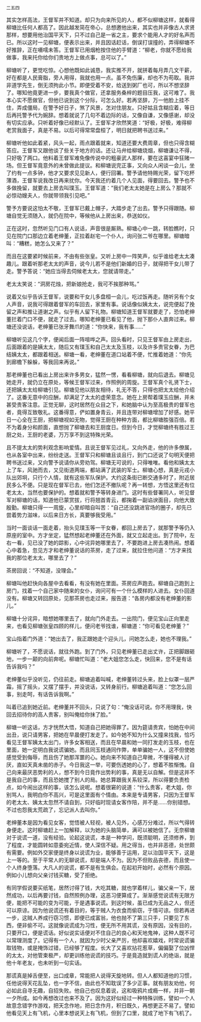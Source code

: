     二五四 

   其实怎样高法，王督军并不知道。却只为向来所见的人，都不似柳塘这样，就看得柳塘比任何人都高了。因此越发简在帝心，总想邀他出来，其实也并非像古人求贤那样，想要用他治国平天下，只不过自己是一省之主，要求个能用人才的好名声而已。所以这时一见柳塘，便表示出来，并且因话赶话，倒误打误撞的，弄得柳塘不好推辞，正在嗫嚅未答。王督军已用烟枪按住他的手臂道：“柳老，你就不愿给我做事，我来托你给你们贵地方上做点事，总可以了。”

   柳塘听了，更觉吃惊。心想他既如此诚恳，我实推不开，就拼着每月弄几文干薪，好在都是人民膏脂，旁人用得，我就也用一点。虽不免伤廉，却也不为苟取。我并非道学先生，倒无须拘此小节。即便受着不安，给送到粥厂也可，所以不想坚辞了。哪知他竟更进一步，要我真个做官，还拿服务桑梓的题目压我，这可难了。我本心实不愿做官，但他已说到这个分际，可怎么好。若再坚辞，万一他脸上挂不住，弄成僵局，在警予好日子，煞了风景，怎对住朋友。只好姑且含糊应着，等日后再托警予代为婉辞。想着就说了几句不着边际的话，又像自谦，又像感谢，却没有切实应承。只听着好像已经默认了。王督军才欣然笑道：“好极，好极，难得柳老赏我面子，真是不易。以后可得常常盘桓了，明日就把聘书送过来。”

   柳塘听他如此着紧，风头一起，雨点跟着就来，知道还要大费周章，但也只得含糊答应。王督军又跟他谈了些关于地方的话。还让马弁给柳塘烧烟，柳塘谦让不得，只好吸了两口。他料着王督军难免像传说中的粗豪武人那样，要在这喜宴中狂赌一场。但王督军竟意外的未曾做此提议。和柳塘说完正事，又向众人闲谈一会儿，坐了约有一点多钟，他才又要求见见新人，便行回署。警予请他特赐光荣，留下吃杯薄酒，王督军说我改日再来扰你。今天我还约着几个人见面，得要回去。警予也不多做挽留，就要去上房去叫璞玉。王督军道：“我们老太太她是在上房么？那就不必惊动嫂夫人，你就带领我引见吧。”

   警予方要说这怕太不敬，王督军已戴上帽子，大踏步走了出去。警予只得跟随。柳塘自觉无须随入，就仍在院中，等候他从上房出来，恭送如仪。

   正在这时，忽然听见门口有人说话，声音很是厮熟。柳塘心中一跳，转脸瞧时，只见在院门口那边立着老绅董，正拉着赵宅一个仆人，询问张二爷在哪里。柳塘暗叫：“糟糕，她怎么又来了？”

   而且在这要紧时候前来，不由有些张皇。又听上房中一阵笑声，似乎谁给老太太凑趣儿。跟着听那老太太的声音，说今儿若不是他们新婚的日子，就得把干女儿带了走。警予答说：“她应当得去伺候老太太，您就请带走。”

   老太太笑说：“洞房花烛，把新娘抢走，我可不挨那种骂。”

   说着又似乎告诉王督军，说要和干女儿多盘桓一会儿，吃过饭再走。随听另有个女人声音，说我可得跟着督军的车回去，家里有事。说话像似姨太太，说完便起了挽留之声和推让道谢之声。似乎有人留下礼物。柳塘知道王督军就要走了，恐怕老绅董拦着门口不便，就走了过去。哪知老绅董已看见了他，抛下那仆人直奔过来。柳塘还没说话，老绅董已张牙舞爪的道：“你快来，我有事……”

   柳塘听见这几个字，便闻后面一阵喧哗之声。回头看时，只见王督军由上房走出，后面跟着的是姨太太，随后又有璞玉和自己太太及玉枝，以及许多贵官女眷，为巴结姨太太，都跟着相送。柳塘一看，老绅董在道口站着不便，忙推着她道：“你先到廊檐下躲躲，等我回来再说。”

   那老绅董也已看出上房出来许多男女，猛然一愣，看看柳塘，就向后退去。柳塘见她走开，就仍立在原处，等候王督军过来，作照例的周旋。王督军真个礼贤下士，还把姨太太给柳塘引见。柳塘见他以朋友相待，礼无不答，只得也把太太给他介绍了。这番无意中的应酬，却满足了太太的虚荣意念。她在上房帮着璞玉应酬，并未甚受贵客注意。正觉无聊，这时居然在众目之下，和她脑中认为至高极贵的督军也者，竟得互致敬礼。这番得意，俨如置身青云，并且连带对柳塘增加了好感。她平日一心全在王厨，把柳塘视如无物，觉得王厨在种种方面，都比柳塘胜强百倍。若不为着身分和颜面，直想抛了柳塘去和王厨度日。但到今日，才觉柳塘终有胜过王厨之处，王厨的老婆，万万享不到这特殊光荣。

   且不提太太的势利观念影响爱情。且说王督军见过礼，又向外走，他的许多僚属，也从各室中出来，纷纷走送。王督军只和柳塘且谈且行，到门口还说了句明天便把聘书送过来，又向警予说请你从旁劝驾。柳塘无可说的，只得唯唯。看他和姨太太上了车，风驰而去，又见街道两端，都站满了武装的军士。柳塘心想，真是元戎小队出郊坰，只行个人情，就有这些军队保护。大约这条街已断交通多时了，附近居民多么不便。只是现在督军已去，他们怎还不撤队呢？再一转想，方悟这里还有位老太太，当然也要保护的。想着就和警予等转身进门。这时有些督署同人，听见督军对柳塘的话，知道他已蒙赏拔，行将翘首青云，都掬着一副谄谀面目，向他大致殷勤。柳塘只得一一周旋，心里却暗自叫苦：“自己还没跳进官场的圈子，却先已尝着势力滋味，以后来日方长，真要够我受用。”

   当时一面谈话一面走着，抬头见璞玉等一干女眷，都回上房去了，就那警予等仍入原座的室中。方才坐定，猛然想起老绅董还在外面，就又立起走出。到了院中，左右一看，见已没了她的踪影，心中诧异她哪里去了，不要跑进上房去凑热闹。想着心中着急，忽见方才和老绅董说话的茶房，走了过来，就拉住他问道：“方才来找我的那位老太太，哪里去了？”

   茶房回说：“不知道，没理会。”

   柳塘叫他赶快向各屋中去看看，有没有她在里面。茶房应声跑去。柳塘自己跑到上房门，找着一个自己家中随来的女仆，询问可有一个什么模样的人进去。女仆回道没有。柳塘又转回原处，见那茶房也走过来，报告道：“各房内都没有老绅董的影儿。”

   柳塘十分诧异，暗想她哪里去了，就向门外走去。一出院门，便见宝山正向里走来，也看见柳塘张皇四顾的样儿，便问老爷找谁，柳塘道：“你可看见老绅董？”

   宝山指着门外道：“她出去了，我正跟她走个迎头儿，问她怎么走，她也不理我。”

   柳塘听了，不愿说话，就往外跑。到了门外，只见老绅董已走出丈许，正把脚跟砸地，一步一颠的向前奔呢。柳塘忙叫道：“老大姐您怎么走，快回来，您不是有话告诉我吗？”

   老绅董似乎没听见，仍往前走。柳塘追着叫喊，老绅董转过头来，脸上似罩一层严霜，摇了摇头，又摆了摆手，并没说话，又转身前行。柳塘追着叫道：“您怎么回事，别走呵，有话告诉我啊。”

   叫着已追到她近前。老绅董并不回头，只说了句：“俺没话可说。你不用理我，快回去招待你的高人贵客，别叫俺给你抹了脸。”

   柳塘一听这话，方才恍然大悟，知道自己把她得罪了。因为筵请贵宾，怕她在中间出丑，说只请男客，把她在早晨便打发走了。如今她不知为什么又撞来找我，恰巧看见王督军姨太太出门，许多女客相送，而且在早晨和她一同打发走的玉枝，也在里面，她一定明白我说谎骗她。而且同玉枝通同作弊，单单骗她一人，这不但使她感觉受到侮辱，而且伤了她那浑噩的心。她向来不知道自己卑微，不懂得被人讨厌，直如天真未凿的赤子。今日我这一举，可要伤透她的心了，想着不胜惭愧。自己向来最厌恶势利的人，想不到今日竟作出势利的事，真是无以自解。但是这并不是我自己的事，而且恐她搅了别人的局。她总算跟我关系较深，所以得要负责检点，如今闹出这样的事，该怎么说呢。想着很窘的说道：“什么贵客，老大姐，你别骂人，我明白你不高兴，可是这里面有个情由。本来是专请男客，只因为王督军的老太太、姨太太忽然不请自到，只好临时现请女客作陪，并不是……你别错想。不过也怨我太荒疏了，忘记派人去叫你。”

   老绅董本是因为看见女客，觉悟被人轻视，被人见外，心感万分难过，所以气得转身便走。这时柳塘赶上一加解释，以为她的头脑简单，满可以被她信了。无奈柳塘对于说谎一道，没有经验。论起这说谎，本是一种学问，既须聪明，还须修养，到了程度，才能圆转如意委宛近情，使人深信不疑。用之得当，也并非恶德，处世颇有需要。例如外交家便是终身以说谎为业，能够善于运用，足以治国平天下，这是上一等的。至于平常人的无聊说谎，却是端人不为。因为不但败品丧德，而且使一个人终身堕落。大凡人的说谎，都不是有生俱会。在起初开始时，必然有个原因。例如小儿想向父亲讨钱买糖，受了拒绝。

   有同学假说要买纸笔，居然讨得了钱，大吃其糖，就也学着样儿，骗父亲一下，居然成功，以后再要讨钱，自然照例办理，这恶习便算成了。渐渐感觉说谎有无限方便，能把不可能的变为可能，于是遇事说谎。到这时候，虽已成为无品之人，但还可以原谅。因为他说谎还有着目的，等于贼人为衣食而偷窃，于情可谅。但若再进一步，这贼人养成行窃习惯，即便已成富翁，他也抛不了第三只手，只要见了东西，便非偷不可。这就像说谎成为习性，便无所不用其谎，没有原因，没有目的，只要开口，便是谎话。好似说实话便对不住自己的良心和天地鬼神，这种人既不可以常理测度了。记得有一个人，就因为少时父亲严厉，他却喜欢嬉戏，时常说谎骗取钱物，或是掩饰过错，已经够了程度。长大了又喜欢拈花惹草，偏偏娶了位凶悍的太太，对他管束极严，却更训练他说谎的技巧。于是竟造就到谎人的绝诣，就是他十年老友，也未听到一句实话。

   那谎真是掉舌便至，出口成章，常能把人说得天旋地转。但人人都知道他的习惯，任他说得天花乱坠，也一字不信，由此也不知耽误了多少正事。就有朋友劝他，何必如此自寻无趣，自招失败。他自己也叹息着说，这和吸鸦片成瘾一样，并非一朝一夕所成。如今再想改过也来不及了。因为这好似经过一种特殊训练，譬如一个人故意念错字作游戏，把天念作地，把日念作月，积日既久，再想更正不易了。譬如他看见天上有飞机，心里本想说天上有飞机，但到了口里，就成了地下有飞机了。

